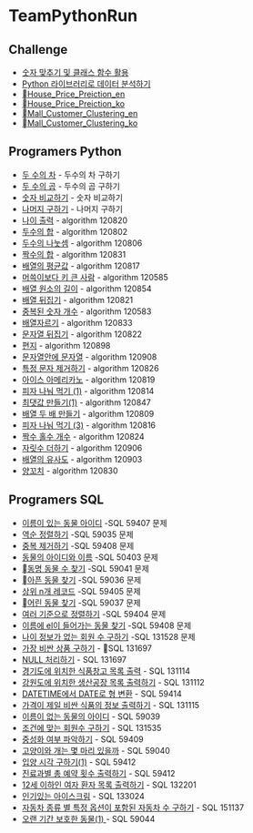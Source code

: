 # TeamPythonRun

## Challenge
- [숫자 맞추기 및 클래스 함수 활용](docs/eungyukim/RandomNumber.md)
- [Python 라이브러리로 데이터 분석하기](docs/eungyukim/CrimeOccurrence.md)
- [House_Price_Preiction_en](docs/ml/House_Price_Prediction_en.md)
- [House_Price_Preiction_ko](docs/ml/House_Price_Prediction_ko.md)
- [Mall_Customer_Clustering_en](docs/ml/Mall_Customer_Clustering_en.md)
- [Mall_Customer_Clustering_ko](docs/ml/Mall_Customers_Clustering_ko.md)

## Programers Python
- [두 수의 차](docs/eungyukim/Substaction.md) - 두수의 차 구하기
- [두 수의 곱](docs/eungyukim/programmers_120804.md) - 두수의 곱 구하기
- [숫자 비교하기](docs/eungyukim/algorithm_120807.md) - 숫자 비교하기
- [나머지 구하기](docs/eungyukim/algorithm_120810.md) - 나머지 구하기
- [나이 출력](docs/eungyukim/algorithm_120820.md) - algorithm 120820
- [두수의 합](docs/eungyukim/algorithm_120802.md) - algorithm 120802
- [두수의 나눗셈](docs/eungyukim/algorithm_120806.md) - algorithm 120806
- [짝수의 합](docs/eungyukim/algorithm_120831.md) - algorithm 120831
- [배열의 평균값](docs/eungyukim/algorithm_120817.md) - algorithm 120817
- [머쓱이보다 키 큰 사람](docs/eungyukim/algorithm_120585.md) - algorithm 120585
- [배열 원소의 길이](docs/eungyukim/algorithm_120854.md) - algorithm 120854
- [배열 뒤집기](docs/eungyukim/algorithm_120821.md) - algorithm 120821
- [중복된 숫자 개수](docs/eungyukim/algorithm_120583.md) - algorithm 120583
- [배열자르기](docs/eungyukim/algorithm_120833.md) - algorithm 120833
- [문자열 뒤집기](docs/eungyukim/algorithm_120822.md) - algorithm 120822
- [편지](docs/eungyukim/algorithm_120898.md) - algorithm 120898
- [문자열안에 문자열](docs/eungyukim/algorithm_120908.md) - algorithm 120908
- [특정 문자 제거하기](docs/eungyukim/algorithm_120826.md) - algorithm 120826
- [아이스 아메리카노](docs/eungyukim/algorithm_120819.md) - algorithm 120819
- [피자 나눠 먹기 (1)](docs/eungyukim/algorithm_120814.md) - algorithm 120814
- [최댓값 만들기(1)](docs/eungyukim/algorithm_120847.md) - algorithm 120847
- [배열 두 배 만들기](docs/eungyukim/algorithm_120809.md) - algorithm 120809
- [피자 나눠 먹기 (3)](docs/eungyukim/algorithm_120816.md) - algorithm 120816
- [짝수 홀수 개수](docs/eungyukim/algorithm_120824.md) - algorithm 120824
- [자릿수 더하기](docs/eungyukim/algorithm_120906.md) - algorithm 120906
- [배열의 유사도](docs/eungyukim/algorithm_120903.md) - algorithm 120903
- [양꼬치](docs/eungyukim/algorithm_120830.md) - algorithm 120830


## Programers SQL
- [이름이 있는 동물 아이디](docs/eungyukim/SQL_59407.md) -SQL 59407 문제
- [역순 정렬하기](docs/eungyukim/SQL_59035.md) -SQL 59035 문제
- [중복 제거하기](docs/eungyukim/SQL_59408.md) -SQL 59408 문제
- [동물의 아이디와 이름](docs/eungyukim/SQL_50403.md) -SQL 50403 문제
- [동명 동물 수 찾기](docs/eungyukim/SQL_59041.md) -SQL 59041 문제
- [아픈 동물 찾기](docs/eungyukim/SQL_59036.md) -SQL 59036 문제
- [상위 n개 레코드](docs/eungyukim/SQL_59405.md) -SQL 59405 문제
- [어린 동물 찾기](docs/eungyukim/SQL_59037.md) -SQL 59037 문제
- [여러 기준으로 정렬하기](docs/eungyukim/SQL_59404.md) -SQL 59404 문제
- [이름에 el이 들어가는 동물 찾기](docs/eungyukim/SQL_59408.md) -SQL 59408 문제
- [나이 정보가 없는 회원 수 구하기](docs/eungyukim/SQL_131528.md) -SQL 131528 문제
- [가장 비싼 상품 구하기](docs/eungyukim/SQL_131697.md) - SQL 131697
- [NULL 처리하기](docs/eungyukim/SQL_59410.md) - SQL 131697
- [경기도에 위치한 식품창고 목록 출력](docs/eungyukim/SQL_131114.md) - SQL 131114
- [강원도에 위치한 생산공장 목록 출력하기](docs/eungyukim/SQL_131112.md) - SQL 131112
- [DATETIME에서 DATE로 형 변환](docs/eungyukim/SQL_59414.md) - SQL 59414
- [가격이 제일 비싼 식품의 정보 출력하기](docs/eungyukim/SQL_131115.md) - SQL 131115
- [이름이 없는 동물의 아이디](docs/eungyukim/SQL_59039.md) - SQL 59039
- [조건에 맞는 회원수 구하기](docs/eungyukim/SQL_131535.md) - SQL 131535
- [중성화 여부 파악하기](docs/eungyukim/SQL_59409.md) - SQL 59409
- [고양이와 개는 몇 마리 있을까](docs/eungyukim/SQL_59040.md) - SQL 59040
- [입양 시각 구하기(1)](docs/eungyukim/SQL_59412.md) - SQL 59412
- [진료과별 총 예약 횟수 출력하기](docs/eungyukim/SQL_132202.md) - SQL 59412
- [12세 이하인 여자 환자 목록 출력하기](docs/eungyukim/SQL_132201.md) - SQL 132201
- [인기있는 아이스크림](docs/eungyukim/SQL_133024.md) - SQL 133024
- [자동차 종류 별 특정 옵션이 포함된 자동차 수 구하기](docs/eungyukim/SQL_151137.md) - SQL 151137
- [오랜 기간 보호한 동물(1)	](docs/eungyukim/SQL_59044.md) - SQL 59044
